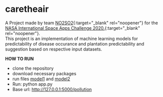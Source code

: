 # caretheair
A Project made by team [NO2SO2](https://2020.spaceappschallenge.org/challenges/observe/one-health-approach/teams/no2so2/project){:target="_blank" rel="noopener"} for the [NASA International Space Apps Challenge 2020.](https://www.spaceappschallenge.org/){:target="_blank" rel="noopener"}. <br />
This project is an implementation of machine learning models for predictability of disease occurance and plantation predictability and suggestion based on respective input datasets. 

**HOW TO RUN**
- clone the repository
- download necessary packages
- run files [model1](https://github.com/robinch93/caretheair/blob/master/MachineModels/model1.py) and [model2](https://github.com/robinch93/caretheair/blob/master/MachineModels/model2.py)
- Run: python app.py
- Base url: http://127.0.0.1:5000/pollution 

